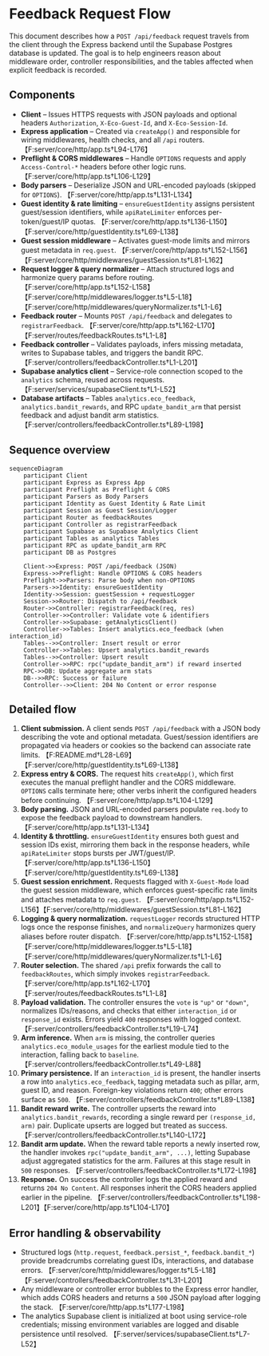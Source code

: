 # Feedback Request Flow

This document describes how a `POST /api/feedback` request travels from the client through the Express backend until the Supabase Postgres database is updated. The goal is to help engineers reason about middleware order, controller responsibilities, and the tables affected when explicit feedback is recorded.

## Components

- **Client** – Issues HTTPS requests with JSON payloads and optional headers `Authorization`, `X-Eco-Guest-Id`, and `X-Eco-Session-Id`.
- **Express application** – Created via `createApp()` and responsible for wiring middlewares, health checks, and all `/api` routers. 【F:server/core/http/app.ts†L94-L176】
- **Preflight & CORS middlewares** – Handle `OPTIONS` requests and apply `Access-Control-*` headers before other logic runs. 【F:server/core/http/app.ts†L106-L129】
- **Body parsers** – Deserialize JSON and URL-encoded payloads (skipped for `OPTIONS`). 【F:server/core/http/app.ts†L131-L134】
- **Guest identity & rate limiting** – `ensureGuestIdentity` assigns persistent guest/session identifiers, while `apiRateLimiter` enforces per-token/guest/IP quotas. 【F:server/core/http/app.ts†L136-L150】【F:server/core/http/guestIdentity.ts†L69-L138】
- **Guest session middleware** – Activates guest-mode limits and mirrors guest metadata in `req.guest`. 【F:server/core/http/app.ts†L152-L156】【F:server/core/http/middlewares/guestSession.ts†L81-L162】
- **Request logger & query normalizer** – Attach structured logs and harmonize query params before routing. 【F:server/core/http/app.ts†L152-L158】【F:server/core/http/middlewares/logger.ts†L5-L18】【F:server/core/http/middlewares/queryNormalizer.ts†L1-L6】
- **Feedback router** – Mounts `POST /api/feedback` and delegates to `registrarFeedback`. 【F:server/core/http/app.ts†L162-L170】【F:server/routes/feedbackRoutes.ts†L1-L8】
- **Feedback controller** – Validates payloads, infers missing metadata, writes to Supabase tables, and triggers the bandit RPC. 【F:server/controllers/feedbackController.ts†L1-L201】
- **Supabase analytics client** – Service-role connection scoped to the `analytics` schema, reused across requests. 【F:server/services/supabaseClient.ts†L1-L52】
- **Database artifacts** – Tables `analytics.eco_feedback`, `analytics.bandit_rewards`, and RPC `update_bandit_arm` that persist feedback and adjust bandit arm statistics. 【F:server/controllers/feedbackController.ts†L89-L198】

## Sequence overview

```mermaid
sequenceDiagram
    participant Client
    participant Express as Express App
    participant Preflight as Preflight & CORS
    participant Parsers as Body Parsers
    participant Identity as Guest Identity & Rate Limit
    participant Session as Guest Session/Logger
    participant Router as feedbackRoutes
    participant Controller as registrarFeedback
    participant Supabase as Supabase Analytics Client
    participant Tables as analytics Tables
    participant RPC as update_bandit_arm RPC
    participant DB as Postgres

    Client->>Express: POST /api/feedback (JSON)
    Express->>Preflight: Handle OPTIONS & CORS headers
    Preflight->>Parsers: Parse body when non-OPTIONS
    Parsers->>Identity: ensureGuestIdentity
    Identity->>Session: guestSession + requestLogger
    Session->>Router: Dispatch to /api/feedback
    Router->>Controller: registrarFeedback(req, res)
    Controller->>Controller: Validate vote & identifiers
    Controller->>Supabase: getAnalyticsClient()
    Controller->>Tables: Insert analytics.eco_feedback (when interaction_id)
    Tables-->>Controller: Insert result or error
    Controller->>Tables: Upsert analytics.bandit_rewards
    Tables-->>Controller: Upsert result
    Controller->>RPC: rpc("update_bandit_arm") if reward inserted
    RPC->>DB: Update aggregate arm stats
    DB-->>RPC: Success or failure
    Controller-->>Client: 204 No Content or error response
```

## Detailed flow

1. **Client submission.** A client sends `POST /api/feedback` with a JSON body describing the vote and optional metadata. Guest/session identifiers are propagated via headers or cookies so the backend can associate rate limits. 【F:README.md†L28-L69】【F:server/core/http/guestIdentity.ts†L69-L138】
2. **Express entry & CORS.** The request hits `createApp()`, which first executes the manual preflight handler and the CORS middleware. `OPTIONS` calls terminate here; other verbs inherit the configured headers before continuing. 【F:server/core/http/app.ts†L104-L129】
3. **Body parsing.** JSON and URL-encoded parsers populate `req.body` to expose the feedback payload to downstream handlers. 【F:server/core/http/app.ts†L131-L134】
4. **Identity & throttling.** `ensureGuestIdentity` ensures both guest and session IDs exist, mirroring them back in the response headers, while `apiRateLimiter` stops bursts per JWT/guest/IP. 【F:server/core/http/app.ts†L136-L150】【F:server/core/http/guestIdentity.ts†L69-L138】
5. **Guest session enrichment.** Requests flagged with `X-Guest-Mode` load the guest session middleware, which enforces guest-specific rate limits and attaches metadata to `req.guest`. 【F:server/core/http/app.ts†L152-L156】【F:server/core/http/middlewares/guestSession.ts†L81-L162】
6. **Logging & query normalization.** `requestLogger` records structured HTTP logs once the response finishes, and `normalizeQuery` harmonizes query aliases before router dispatch. 【F:server/core/http/app.ts†L152-L158】【F:server/core/http/middlewares/logger.ts†L5-L18】【F:server/core/http/middlewares/queryNormalizer.ts†L1-L6】
7. **Router selection.** The shared `/api` prefix forwards the call to `feedbackRoutes`, which simply invokes `registrarFeedback`. 【F:server/core/http/app.ts†L162-L170】【F:server/routes/feedbackRoutes.ts†L1-L8】
8. **Payload validation.** The controller ensures the `vote` is `"up"` or `"down"`, normalizes IDs/reasons, and checks that either `interaction_id` or `response_id` exists. Errors yield `400` responses with logged context. 【F:server/controllers/feedbackController.ts†L19-L74】
9. **Arm inference.** When `arm` is missing, the controller queries `analytics.eco_module_usages` for the earliest module tied to the interaction, falling back to `baseline`. 【F:server/controllers/feedbackController.ts†L49-L88】
10. **Primary persistence.** If an `interaction_id` is present, the handler inserts a row into `analytics.eco_feedback`, tagging metadata such as pillar, arm, guest ID, and reason. Foreign-key violations return `400`; other errors surface as `500`. 【F:server/controllers/feedbackController.ts†L89-L138】
11. **Bandit reward write.** The controller upserts the reward into `analytics.bandit_rewards`, recording a single reward per `(response_id, arm)` pair. Duplicate upserts are logged but treated as success. 【F:server/controllers/feedbackController.ts†L140-L172】
12. **Bandit arm update.** When the reward table reports a newly inserted row, the handler invokes `rpc("update_bandit_arm", ...)`, letting Supabase adjust aggregated statistics for the arm. Failures at this stage result in `500` responses. 【F:server/controllers/feedbackController.ts†L172-L198】
13. **Response.** On success the controller logs the applied reward and returns `204 No Content`. All responses inherit the CORS headers applied earlier in the pipeline. 【F:server/controllers/feedbackController.ts†L198-L201】【F:server/core/http/app.ts†L104-L170】

## Error handling & observability

- Structured logs (`http.request`, `feedback.persist_*`, `feedback.bandit_*`) provide breadcrumbs correlating guest IDs, interactions, and database errors. 【F:server/core/http/middlewares/logger.ts†L5-L18】【F:server/controllers/feedbackController.ts†L31-L201】
- Any middleware or controller error bubbles to the Express error handler, which adds CORS headers and returns a `500` JSON payload after logging the stack. 【F:server/core/http/app.ts†L177-L198】
- The analytics Supabase client is initialized at boot using service-role credentials; missing environment variables are logged and disable persistence until resolved. 【F:server/services/supabaseClient.ts†L7-L52】
